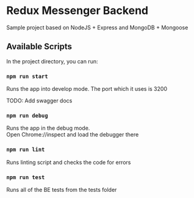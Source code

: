 # Redux Messenger Backend
Sample project based on
NodeJS + Express and MongoDB + Mongoose

## Available Scripts

In the project directory, you can run:

### `npm run start`

Runs the app into develop mode. The port which it uses is 3200

TODO: Add swagger docs

### `npm run debug`

Runs the app in the debug mode.<br>
Open Chrome://inspect and load the debugger there

### `npm run lint`

Runs linting script and checks the code for errors

### `npm run test`

Runs all of the BE tests from the tests folder